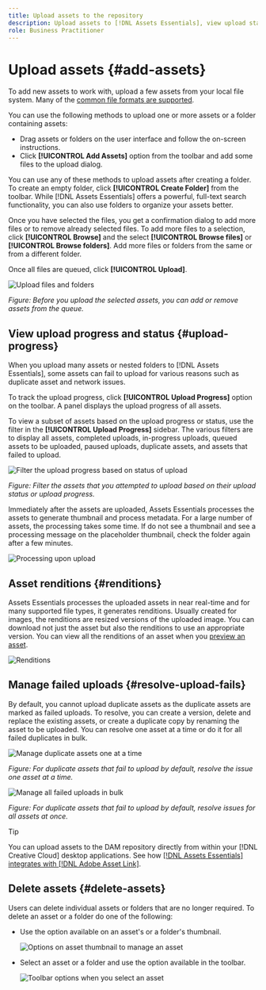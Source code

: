 ```yaml
---
title: Upload assets to the repository
description: Upload assets to [!DNL Assets Essentials], view upload statuses, and resolve upload issues.
role: Business Practitioner
---
```


# Upload assets {#add-assets}

To add new assets to work with, upload a few assets from your local file system. Many of the [common file formats are supported](/help/supported-file-formats.md).

You can use the following methods to upload one or more assets or a folder containing assets:

* Drag assets or folders on the user interface and follow the on-screen instructions.
* Click **[!UICONTROL Add Assets]** option from the toolbar and add some files to the upload dialog.

<!-- TBD: Update this GIF
![Asset and nested folder upload demo](assets/do-not-localize/upload-assets.gif) -->

You can use any of these methods to upload assets after creating a folder. To create an empty folder, click **[!UICONTROL Create Folder]** from the toolbar. While [!DNL Assets Essentials] offers a powerful, full-text search functionality, you can also use folders to organize your assets better.

Once you have selected the files, you get a confirmation dialog to add more files or to remove already selected files. To add more files to a selection, click **[!UICONTROL Browse]** and the select **[!UICONTROL Browse files]** or **[!UICONTROL Browse folders]**. Add more files or folders from the same or from a different folder.

Once all files are queued, click **[!UICONTROL Upload]**.

![Upload files and folders](assets/upload-browse-files-folders.png)

*Figure: Before you upload the selected assets, you can add or remove assets from the queue.*

## View upload progress and status {#upload-progress}

When you upload many assets or nested folders to [!DNL Assets Essentials], some assets can fail to upload for various reasons such as duplicate asset and network issues.

To track the upload progress, click **[!UICONTROL Upload Progress]** option on the toolbar. A panel displays the upload progress of all assets.

To view a subset of assets based on the upload progress or status, use the filter in the **[!UICONTROL Upload Progress]** sidebar. The various filters are to display all assets, completed uploads, in-progress uploads, queued assets to be uploaded, paused uploads, duplicate assets, and assets that failed to upload.  

![Filter the upload progress based on status of upload](assets/filter-upload-progress.png)

*Figure: Filter the assets that you attempted to upload based on their upload status or upload progress.*

Immediately after the assets are uploaded, Assets Essentials processes the assets to generate thumbnail and process metadata. For a large number of assets, the processing takes some time. If do not see a thumbnail and see a processing message on the placeholder thumbnail, check the folder again after a few minutes.

![Processing upon upload](assets/upload-processing.png)

## Asset renditions {#renditions}

Assets Essentials processes the uploaded assets in near real-time and for many supported file types, it generates renditions. Usually created for images, the renditions are resized versions of the uploaded image. You can download not just the asset but also the renditions to use an appropriate version. You can view all the renditions of an asset when you [preview an asset](/help/navigate-view.md#preview-assets).

![Renditions](assets/renditions-view-download.png)

## Manage failed uploads {#resolve-upload-fails}

By default, you cannot upload duplicate assets as the duplicate assets are marked as failed uploads. To resolve, you can create a version, delete and replace the existing assets, or create a duplicate copy by renaming the asset to be uploaded. You can resolve one asset at a time or do it for all failed duplicates in bulk.

![Manage duplicate assets one at a time](assets/uploads-manage-duplicates.png)

*Figure: For duplicate assets that fail to upload by default, resolve the issue one asset at a time.*

![Manage all failed uploads in bulk](assets/upload-progress-manage-failed-uploads.png)

*Figure: For duplicate assets that fail to upload by default, resolve issues for all assets at once.*

>[!TIP]
>
>You can upload assets to the DAM repository directly from within your [!DNL Creative Cloud] desktop applications. See how [[!DNL Assets Essentials] integrates with [!DNL Adobe Asset Link]](/help/integration.md).

## Delete assets {#delete-assets}

Users can delete individual assets or folders that are no longer required. To delete an asset or a folder do one of the following:

* Use the option available on an asset's or a folder's thumbnail.

  ![Options on asset thumbnail to manage an asset](assets/options-on-thumbnail.png)

* Select an asset or a folder and use the option available in the toolbar.

  ![Toolbar options when you select an asset](assets/toolbar-asset-selected.png)
